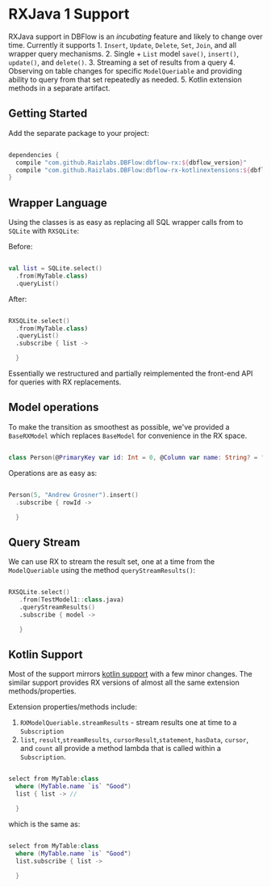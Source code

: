 # RXJava 1 Support

RXJava support in DBFlow is an _incubating_ feature and likely to change over time.
Currently it supports
    1. `Insert`, `Update`, `Delete`, `Set`, `Join`, and all wrapper query mechanisms.
    2. Single + `List` model `save()`, `insert()`, `update()`, and `delete()`.
    3. Streaming a set of results from a query
    4. Observing on table changes for specific `ModelQueriable` and providing ability to query from that set repeatedly as needed.
    5. Kotlin extension methods in a separate artifact.

## Getting Started

Add the separate package to your project:
```groovy

dependencies {
  compile "com.github.Raizlabs.DBFlow:dbflow-rx:${dbflow_version}"
  compile "com.github.Raizlabs.DBFlow:dbflow-rx-kotlinextensions:${dbflow_version}"
}

```

## Wrapper Language
Using the classes is as easy as replacing all SQL wrapper calls from to `SQLite` with `RXSQLite`:

Before:
```kotlin

val list = SQLite.select()
  .from(MyTable.class)
  .queryList()

```

After:

```kotlin

RXSQLite.select()
  .from(MyTable.class)
  .queryList()
  .subscribe { list ->

  }

```

Essentially we restructured and partially reimplemented the front-end API for queries
with RX replacements.

## Model operations
To make the transition as smoothest as possible, we've provided a `BaseRXModel` which replaces `BaseModel` for convenience in the RX space.

```kotlin

class Person(@PrimaryKey var id: Int = 0, @Column var name: String? = "") : BaseRXModel

```

Operations are as easy as:
```kotlin

Person(5, "Andrew Grosner").insert()
  .subscribe { rowId ->

  }

```

## Query Stream

We can use RX to stream the result set, one at a time from the `ModelQueriable` using
the method `queryStreamResults()`:

```kotlin

RXSQLite.select()
   .from(TestModel1::class.java)
   .queryStreamResults()
   .subscribe { model ->

   }

```

## Kotlin Support

Most of the support mirrors [kotlin support](/usage2/KotlinSupport.md) with a few
minor changes. The similar support provides RX versions of almost all the same extension methods/properties.

Extension properties/methods include:
  1. `RXModelQueriable.streamResults`  - stream results one at time to a `Subscription`
  2.  `list`, `result`,`streamResults`, `cursorResult`,`statement`, `hasData`, `cursor`, and `count` all provide a method lambda that is called within a `Subscription`.

```kotlin

select from MyTable:class
  where (MyTable.name `is` "Good")
  list { list -> //

  }

```

which is the same as:

```kotlin

select from MyTable:class
  where (MyTable.name `is` "Good")
  list.subscribe { list ->

  }

```
